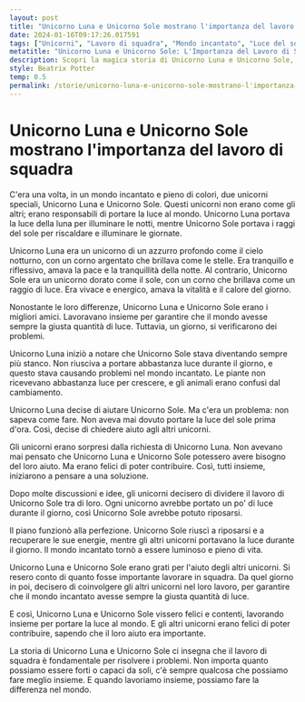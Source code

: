 ```yaml
---
layout: post
title: "Unicorno Luna e Unicorno Sole mostrano l'importanza del lavoro di squadra."
date: 2024-01-16T09:17:26.017591
tags: ["Unicorni", "Lavoro di squadra", "Mondo incantato", "Luce del sole e della luna"]
metatitle: "Unicorno Luna e Unicorno Sole: L'Importanza del Lavoro di Squadra per i Bambini"
description: Scopri la magica storia di Unicorno Luna e Unicorno Sole, due unicorni speciali che illuminano il mondo e insegnano l'importanza del lavoro di squadra. Un'avventura incantata che sottolinea come, lavorando insieme, possiamo fare la differenza nel mondo.
style: Beatrix Potter
temp: 0.5
permalink: /storie/unicorno-luna-e-unicorno-sole-mostrano-l'importanza-del-lavoro-di-squadra..html
---
```

# Unicorno Luna e Unicorno Sole mostrano l'importanza del lavoro di squadra

C'era una volta, in un mondo incantato e pieno di colori, due unicorni speciali, Unicorno Luna e Unicorno Sole. Questi unicorni non erano come gli altri; erano responsabili di portare la luce al mondo. Unicorno Luna portava la luce della luna per illuminare le notti, mentre Unicorno Sole portava i raggi del sole per riscaldare e illuminare le giornate.

Unicorno Luna era un unicorno di un azzurro profondo come il cielo notturno, con un corno argentato che brillava come le stelle. Era tranquillo e riflessivo, amava la pace e la tranquillità della notte. Al contrario, Unicorno Sole era un unicorno dorato come il sole, con un corno che brillava come un raggio di luce. Era vivace e energico, amava la vitalità e il calore del giorno.

Nonostante le loro differenze, Unicorno Luna e Unicorno Sole erano i migliori amici. Lavoravano insieme per garantire che il mondo avesse sempre la giusta quantità di luce. Tuttavia, un giorno, si verificarono dei problemi.

Unicorno Luna iniziò a notare che Unicorno Sole stava diventando sempre più stanco. Non riusciva a portare abbastanza luce durante il giorno, e questo stava causando problemi nel mondo incantato. Le piante non ricevevano abbastanza luce per crescere, e gli animali erano confusi dal cambiamento.

Unicorno Luna decise di aiutare Unicorno Sole. Ma c'era un problema: non sapeva come fare. Non aveva mai dovuto portare la luce del sole prima d'ora. Così, decise di chiedere aiuto agli altri unicorni.

Gli unicorni erano sorpresi dalla richiesta di Unicorno Luna. Non avevano mai pensato che Unicorno Luna e Unicorno Sole potessero avere bisogno del loro aiuto. Ma erano felici di poter contribuire. Così, tutti insieme, iniziarono a pensare a una soluzione.

Dopo molte discussioni e idee, gli unicorni decisero di dividere il lavoro di Unicorno Sole tra di loro. Ogni unicorno avrebbe portato un po' di luce durante il giorno, così Unicorno Sole avrebbe potuto riposarsi.

Il piano funzionò alla perfezione. Unicorno Sole riuscì a riposarsi e a recuperare le sue energie, mentre gli altri unicorni portavano la luce durante il giorno. Il mondo incantato tornò a essere luminoso e pieno di vita.

Unicorno Luna e Unicorno Sole erano grati per l'aiuto degli altri unicorni. Si resero conto di quanto fosse importante lavorare in squadra. Da quel giorno in poi, decisero di coinvolgere gli altri unicorni nel loro lavoro, per garantire che il mondo incantato avesse sempre la giusta quantità di luce.

E così, Unicorno Luna e Unicorno Sole vissero felici e contenti, lavorando insieme per portare la luce al mondo. E gli altri unicorni erano felici di poter contribuire, sapendo che il loro aiuto era importante.

La storia di Unicorno Luna e Unicorno Sole ci insegna che il lavoro di squadra è fondamentale per risolvere i problemi. Non importa quanto possiamo essere forti o capaci da soli, c'è sempre qualcosa che possiamo fare meglio insieme. E quando lavoriamo insieme, possiamo fare la differenza nel mondo.

        